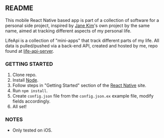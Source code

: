 ## README ##

This mobile React Native based app is part of a collection of software for a personal side project, inspired by [Jane Kim](http://janekim.me/)'s own project by the same name, aimed at tracking different aspects of my personal life.

LifeApi is a collection of "mini-apps" that track different parts of my life. All data is pulled/pushed via a back-end API, created and hosted by me, repo found at [life-api-server](https://github.com/ibarsi/life-api-server).

### GETTING STARTED ###

1. Clone repo.
2. Install [Node](https://nodejs.org/en/).
3. Follow steps in "Getting Started" section of the [React Native](https://facebook.github.io/react-native/docs/getting-started.html#content) site.
4. Run `npm install`.
5. Create `config.json` file from the `config.json.ex` example file, modify fields accordingly.
6. All set!

### NOTES ###
* Only tested on iOS.